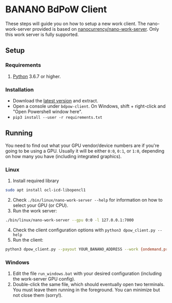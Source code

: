 # BANANO BdPoW Client

These steps will guide you on how to setup a new work client. The nano-work-server provided is based on [nanocurrency/nano-work-server](https://github.com/nanocurrency/nano-work-server). Only this work server is fully supported.

## Setup

### Requirements

1. [Python](https://www.python.org/) 3.6.7 or higher.

### Installation

- Download the [latest version](https://github.com/bbedward/banano-bdpow/releases) and extract.
- Open a console under `bdpow-client`. On Windows, shift + right-click and "Open Powershell window here".
- `pip3 install --user -r requirements.txt`

## Running

You need to find out what your GPU vendor/device numbers are if you're going to be using a GPU. Usually it will be either `0:0`, `0:1`, or `1:0`, depending on how many you have (including integrated graphics).

### Linux

1. Install required library
  ```bash
  sudo apt install ocl-icd-libopencl1
  ```
2. Check `./bin/linux/nano-work-server --help` for information on how to select your GPU (or CPU).
3. Run the work server:
  ```bash
  ./bin/linux/nano-work-server --gpu 0:0 -l 127.0.0.1:7000
  ```
4. Check the client configuration options with `python3 dpow_client.py --help`
5. Run the client:
  ```bash
  python3 dpow_client.py --payout YOUR_BANANO_ADDRESS --work {ondemand,precache,any}
  ```

### Windows

1. Edit the file `run_windows.bat` with your desired configuration (including the work-server GPU config).
2. Double-click the same file, which should eventually open two terminals. You must leave them running in the foreground. You can minimize but not close them (sorry!).